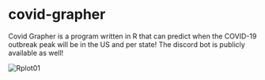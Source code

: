 # covid-grapher

Covid Grapher is a program written in R that can predict when the COVID-19 outbreak peak will be in the US and per state! The discord bot is publicly available as well!

![Rplot01](https://user-images.githubusercontent.com/55986805/78269963-3d64de00-74d8-11ea-9b02-4488ca6b1c3c.png)
